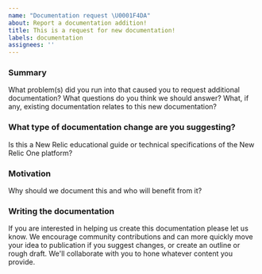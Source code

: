 ```yaml
---
name: "Documentation request \U0001F4DA"
about: Report a documentation addition!
title: This is a request for new documentation!
labels: documentation
assignees: ''
---
```


<!-- To make it easier for us to help you, please include as much useful information as possible.

If you haven't found specific information to solve your problem in our documentation,
try our New Relic community support channel for assistance.

  - Explorers Hub: https://discuss.newrelic.com/

New Relic has additional documentation found at:

- https://developer.newrelic.com/

 Before opening a new issue, please search existing issues: https://github.com/newrelic/docs-website/issues
-->

### Summary

What problem(s) did you run into that caused you to request additional documentation?
What questions do you think we should answer? What, if any, existing documentation relates to this new documentation?

### What type of documentation change are you suggesting?

Is this a New Relic educational guide or technical specifications of the New Relic One platform?

### Motivation

Why should we document this and who will benefit from it?

### Writing the documentation

If you are interested in helping us create this documentation please let us know.
We encourage community contributions and can more quickly move your idea to publication if you suggest changes, or create an outline or rough draft. We'll collaborate with you to hone whatever content you provide.
